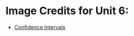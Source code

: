 # Image Credits for Unit 6:
- [Confidence Intervals](https://www.google.com/url?sa=i&url=https%3A%2F%2Fnulib.github.io%2Fmoderndive_book%2F10-CIs.html&psig=AOvVaw0UT5hbaYfQtcCaVvMwMMlk&ust=1677338302929000&source=images&cd=vfe&ved=0CA4Q3YkBahcKEwjQl8Sguq79AhUAAAAAHQAAAAAQAw)
